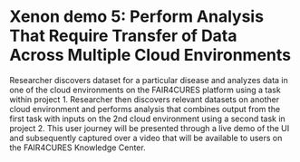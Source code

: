 # Xenon demo 5: Perform Analysis That Require Transfer of Data Across Multiple Cloud Environments

Researcher discovers dataset for a particular disease and analyzes data in one of the cloud environments on the FAIR4CURES platform using a task within project 1. Researcher then discovers relevant datasets on another cloud environment and performs analysis that combines output from the first task with inputs on the 2nd cloud environment using a second task in project 2. This user journey will be presented through a live demo of the UI and subsequently captured over a video that will be available to users on the FAIR4CURES Knowledge Center.
